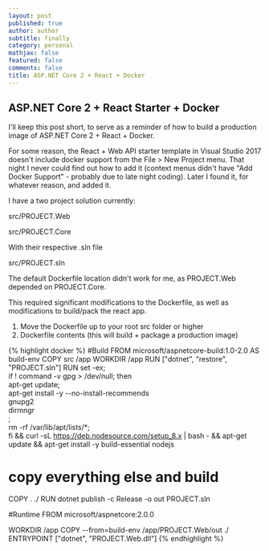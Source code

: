 ```yaml
---
layout: post
published: true
author: author
subtitle: finally
category: personal
mathjax: false
featured: false
comments: false
title: ASP.NET Core 2 + React + Docker
---
```

## ASP.NET Core 2 + React Starter + Docker

I'll keep this post short, to serve as a reminder of how to build a production image of ASP.NET Core 2 + React + Docker.

For some reason, the React + Web API starter template in Visual Studio 2017 doesn't include docker support from the File > New Project menu. That night I never could find out how to add it (context menus didn't have "Add Docker Support" - probably due to late night coding). Later I found it, for whatever reason, and added it.

I have a two project solution currently:

src/PROJECT.Web

src/PROJECT.Core

With their respective .sln file

src/PROJECT.sln

The default Dockerfile location didn't work for me, as PROJECT.Web depended on PROJECT.Core.

This required significant modifications to the Dockerfile, as well as modifications to build/pack the react app.

1. Move the Dockerfile up to your root src folder or higher
2. Dockerfile contents (this will build + package a production image)

{% highlight docker %}
#Build
FROM microsoft/aspnetcore-build:1.0-2.0 AS build-env
COPY src /app
WORKDIR /app
RUN ["dotnet", "restore", "PROJECT.sln"]
RUN set -ex; \
	if ! command -v gpg > /dev/null; then \
		apt-get update; \
		apt-get install -y --no-install-recommends \
			gnupg2 \
			dirmngr \
		; \
		rm -rf /var/lib/apt/lists/*; \
	fi && curl -sL https://deb.nodesource.com/setup_8.x | bash - && apt-get update && apt-get install -y build-essential nodejs

# copy everything else and build
COPY . ./
RUN dotnet publish -c Release -o out PROJECT.sln

#Runtime 
FROM microsoft/aspnetcore:2.0.0

WORKDIR /app
COPY --from=build-env /app/PROJECT.Web/out ./
ENTRYPOINT ["dotnet", "PROJECT.Web.dll"]
{% endhighlight %}
